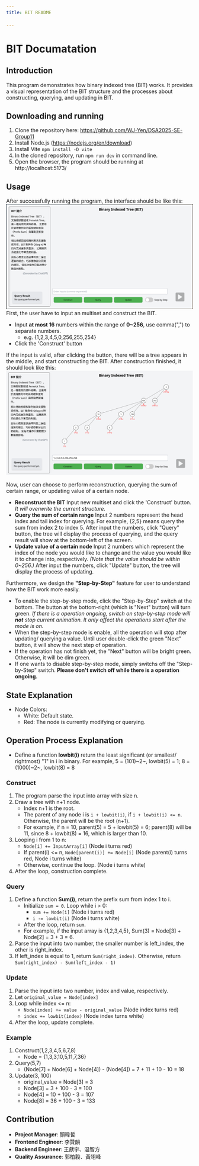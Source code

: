 ```yaml
---
title: BIT README

---
```


# BIT Documatation
## Introduction
This program demonstrates how binary indexed tree (BIT) works. It provides a visual representation of the BIT structure and the processes about constructing, querying, and updating in BIT. <br>
## Downloading and running
1. Clone the repository here:
https://github.com/WJ-Yen/DSA2025-SE-Group11
2. Install Node.js (https://nodejs.org/en/download)
3. Install Vite `npm install -D vite`
4. In the cloned repository, run `npm run dev` in command line.
5. Open the browser, the program should be running at http://localhost:5173/

## Usage
After successfully running the program, the interface should be like this:
![1747026787_grim](./picture/1.png)
First, the user have to input an multiset and construct the BIT.
- Input **at most 16** numbers within the range of **0~256**, use comma(",") to separate numbers.
    - e.g. {1,2,3,4,5,0,256,255,254}
- Click the 'Construct' button

If the input is valid, after clicking the button,  there will be a tree appears in the middle, and start constructing the BIT. After construction finished, it should look like this:
![1747028104_grim](./picture/2.png)

Now, user can choose to perform reconstruction, querying the sum of certain range, or updating value of a certain node.
- **Reconstruct the BIT**
Input new multiset and click the 'Construct' button. *It will overwrite the current structure.*
- **Query the sum of certain range**
Input 2 numbers represent the head index and tail index for querying. For example, {2,5} means query the sum from index 2 to index 5.
After input the numbers, click "Query" button, the tree will display the process of querying, and the query result will show at the bottom-left of the screen.
- **Update value of a certain node**
Input 2 numbers which represent the index of the node you would like to change and the value you would like it to change into, respectively. *(Note that the value should be within 0~256.)*
After input the numbers, click "Update" button, the tree will display the process of updating.

Furthermore, we design the **"Step-by-Step"** feature for user to understand how the BIT work more easily.
- To enable the step-by-step mode, click the "Step-by-Step" switch at the bottom. The button at the bottom-right (which is "Next" button) will turn green.
*If there is a operation ongoing, switch on step-by-step mode will __not__ stop current animation. It only affect the operations start after the mode is on.*
- When the step-by-step mode is enable, all the operation will stop after updating/ querying a value. Until user double-click the green "Next" button, it will show the next step of operation.
- If the operation has not finish yet, the "Next" button will be bright green. Otherwise, it will be dim green.
- If one wants to disable step-by-step mode, simply switchs off the "Step-by-Step" switch. **Please don't switch off while there is a operation ongoing.**

## State Explanation
- Node Colors: 
    - White: Default state.
    - Red: The node is currently modifying or querying.

## Operation Process Explanation
- Define a function **lowbit(i)** return the least significant (or smallest/ rightmost) "1" in i in binary.
For example, 5 = (101)~2~, lowbit(5) = 1; 8 = (1000)~2~, lowbit(8) = 8
### Construct
1. The program parse the input into array with size n.
2. Draw a tree with n+1 node.
    - Index n+1 is the root.
    - The parent of any node i is ```i + lowbit(i)```, if ```i + lowbit(i) <= n```. Otherwise, the parent will be the root (n+1).
    - For example, if n = 10, parent(5) = 5 + lowbit(5) = 6; parent(8) will be 11, since 8 + lowbit(8) = 16, which is larger than 10.
3. Looping i from 1 to n:
    - ```Node[i] += InputArray[i]``` (Node i turns red)
    - If parent(i) <= n, ```Node[parent(i)] += Node[i]``` (Node parent(i) turns red, Node i turns white)
    - Otherwise, continue the loop. (Node i turns white)
4. After the loop, construction complete.

### Query
1. Define a function **Sum(i)**, return the prefix sum from index 1 to i.
    - Initialize ```sum = 0```. Loop while i > 0:
        - ```sum += Node[i]``` (Node i turns red)
        - ```i -= lowbit(i)``` (Node i turns white)
    - After the loop, return ```sum```.
    - For example, if the input array is {1,2,3,4,5}, Sum(3) = Node[3] + Node[2] = 3 + 3 = 6.
2. Parse the input into two number, the smaller number is left_index, the other is right_index.
3. If left_index is equal to 1, return ```Sum(right_index)```. Otherwise, return ```Sum(right_index) - Sum(left_index - 1)``` 

### Update
1. Parse the input into two number, index and value, respectively.
2. Let ```original_value = Node[index]```
3. Loop while index <= n:
    - ```Node[index] += value - original_value``` (Node index turns red)
    - ```index += lowbit(index)``` (Node index turns white)
4. After the loop, update complete.

### Example
1. Construct(1,2,3,4,5,6,7,8)
    - Node = {1,3,3,10,5,11,7,36}
2. Query(5,7)
    - (Node[7] + Node[6] + Node[4]) - (Node[4]) = 7 + 11 + 10 - 10 = 18
3. Update(3, 100)
    - original_value = Node[3] = 3
    - Node[3] = 3 + 100 - 3 = 100
    - Node[4] = 10 + 100 - 3 = 107
    - Node[8] = 36 + 100 - 3 = 133

## Contribution
- **Project Manager**: 顏暐哲
- **Frontend Engineer**: 李贊韻
- **Backend Engineer**: 王獻宇、温智方
- **Quality Assurance**: 郭柏毅、黃翊峰
